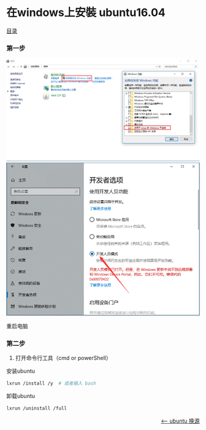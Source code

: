 # 在windows上安裝 ubuntu16.04

<a href="README.md">目录</a>

### 第一步

<img src="./images/win-exe.png" alt="win程序设置" />

<img src="./images/win-code.png" alt="win开发人员设置" />

重启电脑


### 第二步

1. 打开命令行工具（cmd or powerShell）

安装ubuntu

```bash
lxrun /install /y  # 或者输入 bash
```

卸载ubuntu

```bash
lxrun /uninstall /full
```

<a href="change-ubuntu-sources.md" style="float: right;"><—— ubuntu 换源</a>